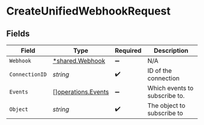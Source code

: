 # CreateUnifiedWebhookRequest


## Fields

| Field                                                    | Type                                                     | Required                                                 | Description                                              |
| -------------------------------------------------------- | -------------------------------------------------------- | -------------------------------------------------------- | -------------------------------------------------------- |
| `Webhook`                                                | [*shared.Webhook](../../models/shared/webhook.md)        | :heavy_minus_sign:                                       | N/A                                                      |
| `ConnectionID`                                           | *string*                                                 | :heavy_check_mark:                                       | ID of the connection                                     |
| `Events`                                                 | [][operations.Events](../../models/operations/events.md) | :heavy_minus_sign:                                       | Which events to subscribe to.                            |
| `Object`                                                 | *string*                                                 | :heavy_check_mark:                                       | The object to subscribe to                               |